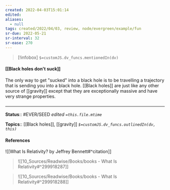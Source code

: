 ```yaml
---
created: 2022-04-03T15:01:14 
edited: 
aliases:
  - null
tags: created/2022/04/03, review, node/evergreen/example/fun
sr-due: 2022-05-21
sr-interval: 32
sr-ease: 270
---
```

> [!infobox]
`$=customJS.dv_funcs.mentionedIn(dv)`

#### [[Black holes don't suck]] 

The only way to get "sucked" into a black hole is to be travelling a trajectory that is sending you into a black hole.
[[Black holes]] are just like any other source of [[gravity]] except that they are exceptionally massive and have very strange properties.

### <hr class="footnote"/>

**Status**:: #EVER/SEED 
*edited `=this.file.mtime`*

**Topics**:: [[Black holes]], [[gravity]]
*`$=customJS.dv_funcs.outlinedIn(dv, this)`*

#### References

![[What Is Relativity? by Jeffrey Bennett#^citation]]

> ![[10_Sources/Readwise/Books/books - What Is Relativity#^299918287]]

> ![[10_Sources/Readwise/Books/books - What Is Relativity#^299918288]]
